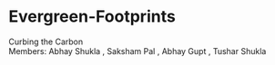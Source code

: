 # Evergreen-Footprints
Curbing the Carbon
<br>
Members: Abhay Shukla , Saksham Pal , Abhay Gupt , Tushar Shukla
